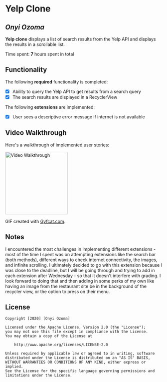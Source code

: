 # Yelp Clone 

## *Onyi Ozoma*

**Yelp clone** displays a list of search results from the Yelp API and displays the results in a scrollable list. 

Time spent: **7** hours spent in total

## Functionality 

The following **required** functionality is completed:

* [x] Ability to query the Yelp API to get results from a search query
* [x] The search results are displayed in a RecyclerView

The following **extensions** are implemented:

* [x] User sees a descriptive error message if internet is not available

## Video Walkthrough

Here's a walkthrough of implemented user stories:

<img src= https://gfycat.com/remarkableunripefowl title='Video Walkthrough' width='200px' alt='Video Walkthrough' />

GIF created with [Gyfcat.com](http://www.gyfcat.com/).

## Notes

I encountered the most challenges in implementing different extensions - most of the time I spent was
on attempting extensions like the search bar (both methods), different ways to check internet connectivity,
the images, and infinite scrolling. I ultimately decided to go with this extension because I was close to the deadline,
but I will be going through and trying to add in each extension after Wednesday - so that it doesn't interfere
with grading. I look forward to doing that and then adding in some perks of my own like having an image from the
restaurant site be in the background of the recycler view, or the option to press on their menu.

## License

    Copyright [2020] [Onyi Ozoma]

    Licensed under the Apache License, Version 2.0 (the "License");
    you may not use this file except in compliance with the License.
    You may obtain a copy of the License at

        http://www.apache.org/licenses/LICENSE-2.0

    Unless required by applicable law or agreed to in writing, software
    distributed under the License is distributed on an "AS IS" BASIS,
    WITHOUT WARRANTIES OR CONDITIONS OF ANY KIND, either express or implied.
    See the License for the specific language governing permissions and
    limitations under the License.